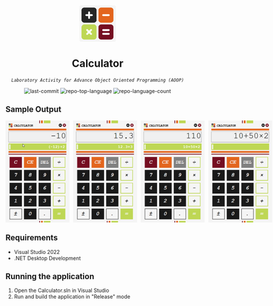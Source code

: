 <p align="center">
  <img src="images/logo.png"  alt="LOGO" style="width: 100px;/>
</p>
<p align="center">
    <h1 align="center">Calculator</h1>
</p>
<p align="center">
    <em><code>Laboratory Activity for Advance Object Oriented Programming (AOOP)</code></em>
</p>
<p align="center">
	<img src="https://img.shields.io/github/last-commit/DeogenesMaranan/WinFormsCalculator?style=flat&logo=git&logoColor=white&color=0080ff" alt="last-commit">
	<img src="https://img.shields.io/github/languages/top/DeogenesMaranan/WinFormsCalculator?style=flat&color=0080ff" alt="repo-top-language">
	<img src="https://img.shields.io/github/languages/count/DeogenesMaranan/WinFormsCalculator?style=flat&color=0080ff" alt="repo-language-count">
</p>

## Sample Output

<div style="display: flex;">
    <img src="images/output%20(1).png" alt="Image 1" style="width: 175px; height: auto; margin-right: 10px;">
    <img src="images/output%20(2).png" alt="Image 2" style="width: 175px; height: auto; margin-right: 10px;">
    <img src="images/output%20(3).png" alt="Image 3" style="width: 175px; height: auto; margin-right: 10px;">
    <img src="images/output%20(4).png" alt="Image 4" style="width: 175px; height: auto; margin-right: 10px;">
    <img src="images/output%20(5).png" alt="Image 5" style="width: 175px; height: auto; margin-right: 10px;">
    <img src="images/output%20(6).png" alt="Image 6" style="width: 175px; height: auto; margin-right: 10px;">
    <img src="images/output%20(7).png" alt="Image 7" style="width: 175px; height: auto;">
</div>

## Requirements
- Visual Studio 2022
- .NET Desktop Development

## Running the application
1. Open the Calculator.sln in Visual Studio
2. Run and build the application in "Release" mode
